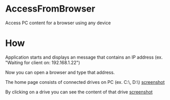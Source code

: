 # AccessFromBrowser
Access PC content for a browser using any device

# How
Application starts and displays an message that contains an IP address (ex. "Waiting for client on: 192.168.1.22")

Now you can open a browser and type that address.

The home page consists of connected drives on PC (ex. C:\\, D:\\) [screenshot](https://github.com/mrnul/AccessFromBrowser/blob/main/screenshots/home.png "Example of home page")

By clicking on a drive you can see the content of that drive [screenshot](https://github.com/mrnul/AccessFromBrowser/blob/main/screenshots/content.png "Example of content")
